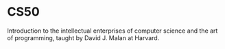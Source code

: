 # CS50
Introduction to the intellectual enterprises of computer science and the art of programming, taught by David J. Malan at Harvard.
